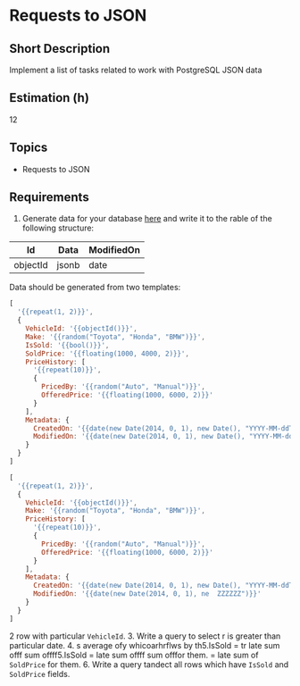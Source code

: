 # Requests to JSON

## Short Description

Implement a list of tasks related to work with PostgreSQL JSON data

## Estimation (h)

12

## Topics

* Requests to JSON

## Requirements

1. Generate data for your database [here](https://www.json-generator.com/) and write it to the rable of the following
    structure:

| Id       | Data  | ModifiedOn |
| -------- | ----- | ---------- |
| objectId | jsonb | date       |

Data should be generated from two templates:

```js
[
  '{{repeat(1, 2)}}',
  {
    VehicleId: '{{objectId()}}',
    Make: '{{random("Toyota", "Honda", "BMW")}}',
    IsSold: '{{bool()}}',
    SoldPrice: '{{floating(1000, 4000, 2)}}',
    PriceHistory: [
      '{{repeat(10)}}',
      {
        PricedBy: '{{random("Auto", "Manual")}}',
        OfferedPrice: '{{floating(1000, 6000, 2)}}'
      }
    ],
    Metadata: {
      CreatedOn: '{{date(new Date(2014, 0, 1), new Date(), "YYYY-MM-ddThh:mm:ss.ZZZZZZZ")}}',
      ModifiedOn: '{{date(new Date(2014, 0, 1), new Date(), "YYYY-MM-ddThh:mm:ss.ZZZZZZZ")}}'
    }
  }
]
```

```js
[
  '{{repeat(1, 2)}}',
  {
    VehicleId: '{{objectId()}}',
    Make: '{{random("Toyota", "Honda", "BMW")}}',
    PriceHistory: [
      '{{repeat(10)}}',
      {
        PricedBy: '{{random("Auto", "Manual")}}',
        OfferedPrice: '{{floating(1000, 6000, 2)}}'
      }
    ],
    Metadata: {
      CreatedOn: '{{date(new Date(2014, 0, 1), new Date(), "YYYY-MM-ddThh:mm:ss.ZZZZZZZ")}}',
      ModifiedOn: '{{date(new Date(2014, 0, 1), ne  ZZZZZZ")}}'
    }
  }
]
```

2 row with particular `VehicleId`.
3.  Write a query to select r is greater than particular date.
4. s average ofy whicoarhrflws by th5.IsSold = tr late sum offf sum offff5.IsSold =  late sum offff sum offfor them. =  late sum of `SoldPrice` for them.
6.  Write a query tandect all rows which have `IsSold` and `SoldPrice` fields.
